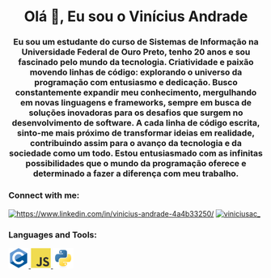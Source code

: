 <h1 align="center">Olá 👋, Eu sou o Vinícius Andrade</h1>
<h3 align="center">Eu sou um estudante do curso de Sistemas de Informação na Universidade Federal de Ouro Preto, tenho 20 anos e sou fascinado pelo mundo da tecnologia. Criatividade e paixão movendo linhas de código: explorando o universo da programação com entusiasmo e dedicação. Busco constantemente expandir meu conhecimento, mergulhando em novas linguagens e frameworks, sempre em busca de soluções inovadoras para os desafios que surgem no desenvolvimento de software. A cada linha de código escrita, sinto-me mais próximo de transformar ideias em realidade, contribuindo assim para o avanço da tecnologia e da sociedade como um todo. Estou entusiasmado com as infinitas possibilidades que o mundo da programação oferece e determinado a fazer a diferença com meu trabalho.</h3>

<h3 align="left">Connect with me:</h3>
<p align="left">
<a href="https://linkedin.com/in/https://www.linkedin.com/in/vinicius-andrade-4a4b33250/" target="blank"><img align="center" src="https://raw.githubusercontent.com/rahuldkjain/github-profile-readme-generator/master/src/images/icons/Social/linked-in-alt.svg" alt="https://www.linkedin.com/in/vinicius-andrade-4a4b33250/" height="30" width="40" /></a>
<a href="https://instagram.com/viniciusac_" target="blank"><img align="center" src="https://raw.githubusercontent.com/rahuldkjain/github-profile-readme-generator/master/src/images/icons/Social/instagram.svg" alt="viniciusac_" height="30" width="40" /></a>
</p>

<h3 align="left">Languages and Tools:</h3>
<p align="left"> <a href="https://www.cprogramming.com/" target="_blank" rel="noreferrer"> <img src="https://raw.githubusercontent.com/devicons/devicon/master/icons/c/c-original.svg" alt="c" width="40" height="40"/> </a> <a href="https://developer.mozilla.org/en-US/docs/Web/JavaScript" target="_blank" rel="noreferrer"> <img src="https://raw.githubusercontent.com/devicons/devicon/master/icons/javascript/javascript-original.svg" alt="javascript" width="40" height="40"/> </a> <a href="https://www.python.org" target="_blank" rel="noreferrer"> <img src="https://raw.githubusercontent.com/devicons/devicon/master/icons/python/python-original.svg" alt="python" width="40" height="40"/> </a> </p>
